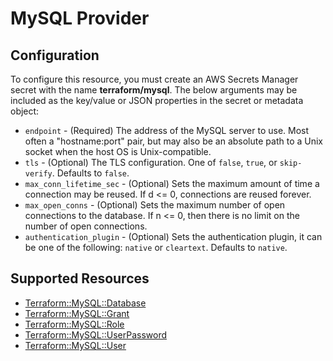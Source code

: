 # MySQL Provider

## Configuration

To configure this resource, you must create an AWS Secrets Manager secret with the name **terraform/mysql**. The below arguments may be included as the key/value or JSON properties in the secret or metadata object:

* `endpoint` - (Required) The address of the MySQL server to use. Most often a "hostname:port" pair, but may also be an absolute path to a Unix socket when the host OS is Unix-compatible.
* `tls` - (Optional) The TLS configuration. One of `false`, `true`, or `skip-verify`. Defaults to `false`.
* `max_conn_lifetime_sec` - (Optional) Sets the maximum amount of time a connection may be reused. If d <= 0, connections are reused forever.
* `max_open_conns` - (Optional) Sets the maximum number of open connections to the database. If n <= 0, then there is no limit on the number of open connections.
* `authentication_plugin` - (Optional) Sets the authentication plugin, it can be one of the following: `native` or `cleartext`. Defaults to `native`.


## Supported Resources

* [Terraform::MySQL::Database](../resources/mysql/Terraform-MySQL-Database/docs/README.md)
* [Terraform::MySQL::Grant](../resources/mysql/Terraform-MySQL-Grant/docs/README.md)
* [Terraform::MySQL::Role](../resources/mysql/Terraform-MySQL-Role/docs/README.md)
* [Terraform::MySQL::UserPassword](../resources/mysql/Terraform-MySQL-UserPassword/docs/README.md)
* [Terraform::MySQL::User](../resources/mysql/Terraform-MySQL-User/docs/README.md)